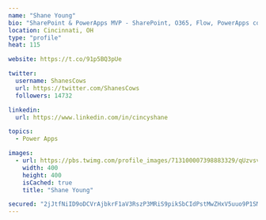 ```yaml
---
name: "Shane Young"
bio: "SharePoint & PowerApps MVP - SharePoint, O365, Flow, PowerApps consulting? @PowerApps911 | Pure Snark? You found it."
location: Cincinnati, OH
type: "profile"
heat: 115

website: https://t.co/91p5BQ3pUe

twitter:
  username: ShanesCows
  url: https://twitter.com/ShanesCows
  followers: 14732

linkedin:
  url: https://www.linkedin.com/in/cincyshane

topics:
  - Power Apps

images:
  - url: https://pbs.twimg.com/profile_images/713100007398883329/qUzvsvQ3_400x400.jpg
    width: 400
    height: 400
    isCached: true
    title: "Shane Young"

secured: "2jJtfNiID9oDCVrAjbkrF1aV3RszP3MRiS9pikSbCIdPstMwZHxV5uuo9P1SM7pqNRitwW04EslrSds7Y0SJnZamrLaeBejYwecBFRUr4lBhPRvfMzjWQ7tuGU6cfffSUpKnnSCOJbvJAOdqnC6fNtK7b53BY8jUMWaFdc6JIrgG4RMej6WNCCTr7uemmh+MvI2wUITwT9OCBnUlij1NKMKGrt5H8ftsK4hEa/nsF76O9TR7lPjq/jqQtJQnXdB+ErV/yiJoilgCMHlBqyGlLwYHHEBJSaT1jQ6vE6I6HaFLiMST/NkJp0nBgfC6uzhM6RMjCqoouDyt2AimP9deBl6mG7zksHwlWta+CIgtI+3it7zEELTb1WZ6C8cVyjEhqizRd6NGnLax4E3Te4M2F+Pm461mMUKAy6wF5DyFDoY=;x/QBhwWbXNCzGgeucyThyw=="
---
```


